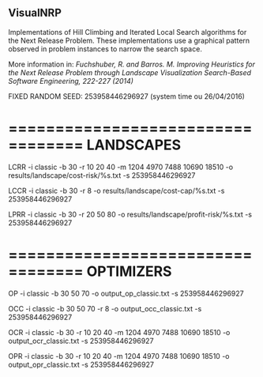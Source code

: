 ## VisualNRP

Implementations of Hill Climbing and Iterated Local Search algorithms for the Next Release Problem.
These implementations use a graphical pattern observed in problem instances to narrow the search space.

More information in:
<i>Fuchshuber, R. and Barros. M.
Improving Heuristics for the Next Release Problem through Landscape Visualization
Search-Based Software Engineering, 222-227 (2014)</i>

FIXED RANDOM SEED: 253958446296927 (system time ou 26/04/2016)

==================================
LANDSCAPES
==================================

LCRR -i classic -b 30 -r 10 20 40 -m 1204 4970 7488 10690 18510 -o results/landscape/cost-risk/%s.txt -s 253958446296927

LCCR -i classic -b 30 -r 8 -o results/landscape/cost-cap/%s.txt -s 253958446296927

LPRR -i classic -b 30 -r 20 50 80 -o results/landscape/profit-risk/%s.txt -s 253958446296927

==================================
OPTIMIZERS
==================================

OP -i classic -b 30 50 70 -o output_op_classic.txt -s 253958446296927

OCC -i classic -b 30 50 70 -r 8 -o output_occ_classic.txt -s 253958446296927

OCR -i classic -b 30 -r 10 20 40 -m 1204 4970 7488 10690 18510 -o output_ocr_classic.txt -s 253958446296927

OPR -i classic -b 30 -r 10 20 40 -m 1204 4970 7488 10690 18510 -o output_opr_classic.txt -s 253958446296927
